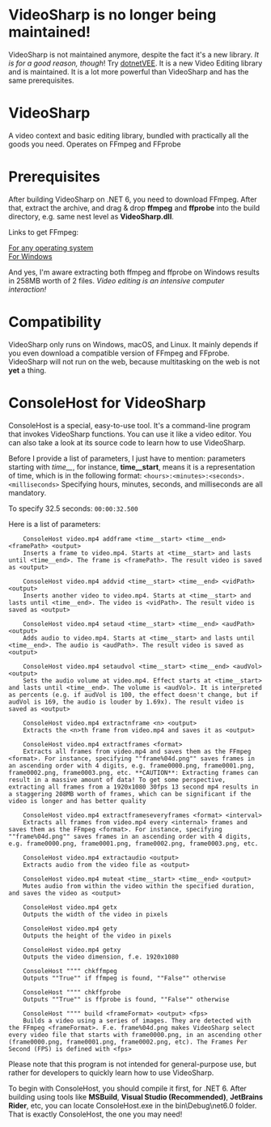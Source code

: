 # VideoSharp is no longer being maintained!
VideoSharp is not maintained anymore, despite the fact it's a new library. *It is for a good reason, though*!
Try [dotnetVEE](https://github.com/winscripter/dotnetVEE). It is a new Video Editing library and is maintained. It is a lot more
powerful than VideoSharp and has the same prerequisites.

# VideoSharp
A video context and basic editing library, bundled with practically all the goods you need. Operates on FFmpeg and FFprobe

# Prerequisites
After building VideoSharp on .NET 6, you need to download FFmpeg. After that, extract the archive, and drag & drop **ffmpeg** and **ffprobe** into the build directory, e.g. same nest level as **VideoSharp.dll**.

Links to get FFmpeg:

[For any operating system](https://www.ffmpeg.org/download.html) <br />
[For Windows](https://www.gyan.dev/ffmpeg/builds/ffmpeg-release-full.7z)

And yes, I'm aware extracting both ffmpeg and ffprobe on Windows results in 258MB worth of 2 files. *Video editing is an intensive computer interaction!*

# Compatibility
VideoSharp only runs on Windows, macOS, and Linux. It mainly depends if you even download a compatible version of FFmpeg and FFprobe.
VideoSharp will not run on the web, because multitasking on the web is not **yet** a thing.

# ConsoleHost for VideoSharp
ConsoleHost is a special, easy-to-use tool. It's a command-line program that invokes VideoSharp functions.
You can use it like a video editor. You can also take a look at its source code to learn how to use VideoSharp.

Before I provide a list of parameters, I just have to mention: parameters starting with *time__*, for instance, **time__start**, means it is a representation of time, which is in the following format:
`<hours>:<minutes>:<seconds>.<milliseconds>`
Specifying hours, minutes, seconds, and milliseconds are all mandatory.

To specify 32.5 seconds:
`00:00:32.500`

Here is a list of parameters:

        ConsoleHost video.mp4 addframe <time__start> <time__end> <framePath> <output>
        Inserts a frame to video.mp4. Starts at <time__start> and lasts until <time__end>. The frame is <framePath>. The result video is saved as <output>

        ConsoleHost video.mp4 addvid <time__start> <time__end> <vidPath> <output>
        Inserts another video to video.mp4. Starts at <time__start> and lasts until <time__end>. The video is <vidPath>. The result video is saved as <output>

        ConsoleHost video.mp4 setaud <time__start> <time__end> <audPath> <output>
        Adds audio to video.mp4. Starts at <time__start> and lasts until <time__end>. The audio is <audPath>. The result video is saved as <output>

        ConsoleHost video.mp4 setaudvol <time__start> <time__end> <audVol> <output>
        Sets the audio volume at video.mp4. Effect starts at <time__start> and lasts until <time__end>. The volume is <audVol>. It is interpreted as percents (e.g. if audVol is 100, the effect doesn't change, but if audVol is 169, the audio is louder by 1.69x). The result video is saved as <output>

        ConsoleHost video.mp4 extractnframe <n> <output>
        Extracts the <n>th frame from video.mp4 and saves it as <output>

        ConsoleHost video.mp4 extractframes <format>
        Extracts all frames from video.mp4 and saves them as the FFmpeg <format>. For instance, specifying ""frame%04d.png"" saves frames in an ascending order with 4 digits, e.g. frame0000.png, frame0001.png, frame0002.png, frame0003.png, etc. **CAUTION**: Extracting frames can result in a massive amount of data! To get some perspective, extracting all frames from a 1920x1080 30fps 13 second mp4 results in a staggering 208MB worth of frames, which can be significant if the video is longer and has better quality
        
        ConsoleHost video.mp4 extractframeseveryframes <format> <interval>
        Extracts all frames from video.mp4 every <internal> frames and saves them as the FFmpeg <format>. For instance, specifying ""frame%04d.png"" saves frames in an ascending order with 4 digits, e.g. frame0000.png, frame0001.png, frame0002.png, frame0003.png, etc.

        ConsoleHost video.mp4 extractaudio <output>
        Extracts audio from the video file as <output>
        
        ConsoleHost video.mp4 muteat <time__start> <time__end> <output>
        Mutes audio from within the video within the specified duration, and saves the video as <output>
        
        ConsoleHost video.mp4 getx
        Outputs the width of the video in pixels
        
        ConsoleHost video.mp4 gety
        Outputs the height of the video in pixels
        
        ConsoleHost video.mp4 getxy
        Outputs the video dimension, f.e. 1920x1080
        
        ConsoleHost """" chkffmpeg
        Outputs ""True"" if ffmpeg is found, ""False"" otherwise
        
        ConsoleHost """" chkffprobe
        Outputs ""True"" is ffprobe is found, ""False"" otherwise
        
        ConsoleHost """" build <frameFormat> <output> <fps>
        Builds a video using a series of images. They are detected with the FFmpeg <frameFormat>. F.e. frame%04d.png makes VideoSharp select every video file that starts with frame0000.png, in an ascending other (frame0000.png, frame0001.png, frame0002.png, etc). The Frames Per Second (FPS) is defined with <fps>

Please note that this program is not intended for general-purpose use, but rather for developers to quickly learn how to use VideoSharp.

To begin with ConsoleHost, you should compile it first, for .NET 6. After building using tools like **MSBuild**, **Visual Studio (Recommended)**, **JetBrains Rider**, etc, you can locate ConsoleHost.exe in the bin\Debug\net6.0 folder.
That is exactly ConsoleHost, the one you may need!
